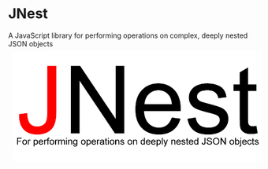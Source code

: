 # JNest
A JavaScript library for performing operations on complex, deeply nested JSON objects
<img src="https://raw.githubusercontent.com/TPreece101/JNest/master/JNest-logo-Final.gif" align="left" hspace="10" vspace="6">
